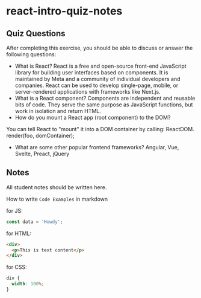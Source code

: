 # react-intro-quiz-notes

## Quiz Questions

After completing this exercise, you should be able to discuss or answer the following questions:

- What is React?
  React is a free and open-source front-end JavaScript library for building user interfaces based on components. It is maintained by Meta and a community of individual developers and companies. React can be used to develop single-page, mobile, or server-rendered applications with frameworks like Next.js.
- What is a React component?
  Components are independent and reusable bits of code. They serve the same purpose as JavaScript functions, but work in isolation and return HTML.
- How do you mount a React app (root component) to the DOM?

You can tell React to "mount" it into a DOM container by calling: ReactDOM. render(foo, domContainer);

- What are some other popular frontend frameworks?
  Angular, Vue, Svelte, Preact, jQuery

## Notes

All student notes should be written here.

How to write `Code Examples` in markdown

for JS:

```javascript
const data = 'Howdy';
```

for HTML:

```html
<div>
  <p>This is text content</p>
</div>
```

for CSS:

```css
div {
  width: 100%;
}
```

